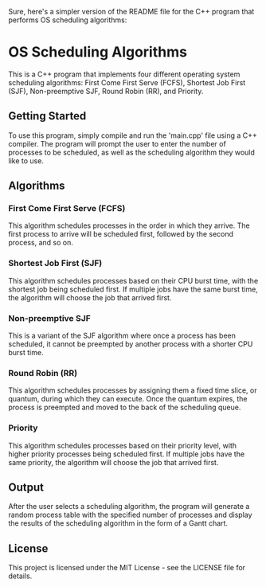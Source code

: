 Sure, here's a simpler version of the README file for the C++ program that performs OS scheduling algorithms:

# OS Scheduling Algorithms

This is a C++ program that implements four different operating system scheduling algorithms: First Come First Serve (FCFS), Shortest Job First (SJF), Non-preemptive SJF, Round Robin (RR), and Priority.

## Getting Started

To use this program, simply compile and run the 'main.cpp' file using a C++ compiler. The program will prompt the user to enter the number of processes to be scheduled, as well as the scheduling algorithm they would like to use.

## Algorithms

### First Come First Serve (FCFS)

This algorithm schedules processes in the order in which they arrive. The first process to arrive will be scheduled first, followed by the second process, and so on.

### Shortest Job First (SJF)

This algorithm schedules processes based on their CPU burst time, with the shortest job being scheduled first. If multiple jobs have the same burst time, the algorithm will choose the job that arrived first.

### Non-preemptive SJF

This is a variant of the SJF algorithm where once a process has been scheduled, it cannot be preempted by another process with a shorter CPU burst time.

### Round Robin (RR)

This algorithm schedules processes by assigning them a fixed time slice, or quantum, during which they can execute. Once the quantum expires, the process is preempted and moved to the back of the scheduling queue.

### Priority

This algorithm schedules processes based on their priority level, with higher priority processes being scheduled first. If multiple jobs have the same priority, the algorithm will choose the job that arrived first.

## Output

After the user selects a scheduling algorithm, the program will generate a random process table with the specified number of processes and display the results of the scheduling algorithm in the form of a Gantt chart.

## License

This project is licensed under the MIT License - see the LICENSE file for details.
